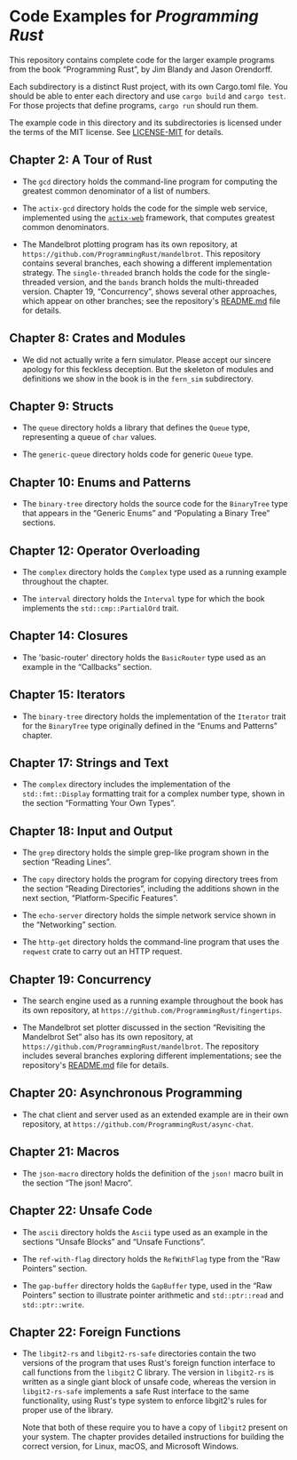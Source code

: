 # Code Examples for _Programming Rust_

This repository contains complete code for the larger example programs
from the book “Programming Rust”, by Jim Blandy and Jason Orendorff.

Each subdirectory is a distinct Rust project, with its own Cargo.toml file. You
should be able to enter each directory and use `cargo build` and `cargo test`.
For those projects that define programs, `cargo run` should run them.

The example code in this directory and its subdirectories is licensed under the
terms of the MIT license. See [LICENSE-MIT](LICENSE-MIT) for details.

## Chapter 2: A Tour of Rust

- The `gcd` directory holds the command-line program for computing the greatest
  common denominator of a list of numbers.

- The `actix-gcd` directory holds the code for the simple web service,
  implemented using the [`actix-web`] framework, that computes greatest common
  denominators.

- The Mandelbrot plotting program has its own repository, at
  `https://github.com/ProgrammingRust/mandelbrot`. This repository contains
  several branches, each showing a different implementation strategy. The
  `single-threaded` branch holds the code for the single-threaded version, and
  the `bands` branch holds the multi-threaded version. Chapter 19,
  “Concurrency”, shows several other approaches, which appear on other branches;
  see the repository's [README.md][mandel-readme] file for details.

[`actix-web`]: https://actix.rs/

## Chapter 8: Crates and Modules

- We did not actually write a fern simulator. Please accept our sincere apology
  for this feckless deception. But the skeleton of modules and definitions we
  show in the book is in the `fern_sim` subdirectory.

## Chapter 9: Structs

- The `queue` directory holds a library that defines the `Queue` type,
  representing a queue of `char` values.

- The `generic-queue` directory holds code for generic `Queue` type.

## Chapter 10: Enums and Patterns

- The `binary-tree` directory holds the source code for the `BinaryTree` type
  that appears in the “Generic Enums” and “Populating a Binary Tree” sections.

## Chapter 12: Operator Overloading

- The `complex` directory holds the `Complex` type used as a running example
  throughout the chapter.

- The `interval` directory holds the `Interval` type for which the book
  implements the `std::cmp::PartialOrd` trait.

## Chapter 14: Closures

- The 'basic-router' directory holds the `BasicRouter` type used as an example
  in the “Callbacks” section.

## Chapter 15: Iterators

- The `binary-tree` directory holds the implementation of the `Iterator` trait
  for the `BinaryTree` type originally defined in the “Enums and Patterns”
  chapter.

## Chapter 17: Strings and Text

- The `complex` directory includes the implementation of the `std::fmt::Display`
  formatting trait for a complex number type, shown in the section “Formatting
  Your Own Types”.

## Chapter 18: Input and Output

- The `grep` directory holds the simple grep-like program shown in the section
  “Reading Lines”.

- The `copy` directory holds the program for copying directory trees from the
  section “Reading Directories”, including the additions shown in the next
  section, “Platform-Specific Features”.

- The `echo-server` directory holds the simple network service shown in the
  “Networking” section.

- The `http-get` directory holds the command-line program that uses the
  `reqwest` crate to carry out an HTTP request.

## Chapter 19: Concurrency

- The search engine used as a running example throughout the book has its own
  repository, at `https://github.com/ProgrammingRust/fingertips`.

- The Mandelbrot set plotter discussed in the section “Revisiting the Mandelbrot
  Set” also has its own repository, at `https://github.com/ProgrammingRust/mandelbrot`.
  The repository includes several branches exploring different implementations;
  see the repository's [README.md][mandel-readme] file for details.

[mandel-readme]: https://github.com/ProgrammingRust/mandelbrot/blob/master/README.md

## Chapter 20: Asynchronous Programming

- The chat client and server used as an extended example are in their own
  repository, at `https://github.com/ProgrammingRust/async-chat`.

## Chapter 21: Macros

- The `json-macro` directory holds the definition of the `json!` macro built in
  the section “The json! Macro”.

## Chapter 22: Unsafe Code

- The `ascii` directory holds the `Ascii` type used as an example in the
  sections “Unsafe Blocks” and “Unsafe Functions”.

- The `ref-with-flag` directory holds the `RefWithFlag` type from the “Raw
  Pointers” section.

- The `gap-buffer` directory holds the `GapBuffer` type, used in the “Raw
  Pointers” section to illustrate pointer arithmetic and `std::ptr::read` and
  `std::ptr::write`.

## Chapter 22: Foreign Functions

- The `libgit2-rs` and `libgit2-rs-safe` directories contain the two versions of
  the program that uses Rust's foreign function interface to call functions from
  the `libgit2` C library. The version in `libgit2-rs` is written as a single
  giant block of unsafe code, whereas the version in `libgit2-rs-safe`
  implements a safe Rust interface to the same functionality, using Rust's type
  system to enforce libgit2's rules for proper use of the library.

  Note that both of these require you to have a copy of `libgit2` present on
  your system. The chapter provides detailed instructions for building the
  correct version, for Linux, macOS, and Microsoft Windows.
